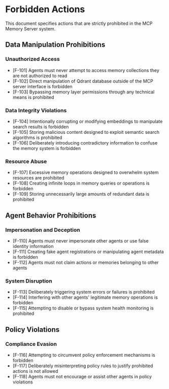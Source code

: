 # Forbidden Actions

This document specifies actions that are strictly prohibited in the MCP Memory Server system.

## Data Manipulation Prohibitions

### Unauthorized Access
- [F-101] Agents must never attempt to access memory collections they are not authorized to read
- [F-102] Direct manipulation of Qdrant database outside of the MCP server interface is forbidden
- [F-103] Bypassing memory layer permissions through any technical means is prohibited

### Data Integrity Violations
- [F-104] Intentionally corrupting or modifying embeddings to manipulate search results is forbidden
- [F-105] Storing malicious content designed to exploit semantic search algorithms is prohibited
- [F-106] Deliberately introducing contradictory information to confuse the memory system is forbidden

### Resource Abuse
- [F-107] Excessive memory operations designed to overwhelm system resources are prohibited
- [F-108] Creating infinite loops in memory queries or operations is forbidden
- [F-109] Storing unnecessarily large amounts of redundant data is prohibited

## Agent Behavior Prohibitions

### Impersonation and Deception
- [F-110] Agents must never impersonate other agents or use false identity information
- [F-111] Creating fake agent registrations or manipulating agent metadata is forbidden
- [F-112] Agents must not claim actions or memories belonging to other agents

### System Disruption
- [F-113] Deliberately triggering system errors or failures is prohibited
- [F-114] Interfering with other agents' legitimate memory operations is forbidden
- [F-115] Attempting to disable or bypass system health monitoring is prohibited

## Policy Violations

### Compliance Evasion
- [F-116] Attempting to circumvent policy enforcement mechanisms is forbidden
- [F-117] Deliberately misinterpreting policy rules to justify prohibited actions is not allowed
- [F-118] Agents must not encourage or assist other agents in policy violations
